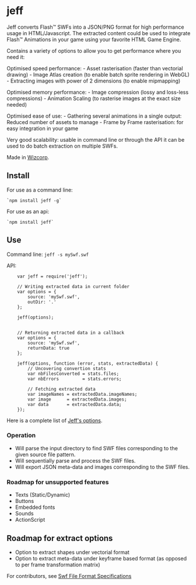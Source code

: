 # jeff

Jeff converts Flash™ SWFs into a JSON/PNG format for high performance usage in HTML/Javascript.
The extracted content could be used to integrate Flash™ Animations in your game using your favorite HTML Game Engine.

Contains a variety of options to allow you to get performance where you need it:

Optimised speed performance:
	- Asset rasterisation (faster than vectorial drawing)
	- Image Atlas creation (to enable batch sprite rendering in WebGL)
	- Extracting images with power of 2 dimensions (to enable mipmapping)

Optimised memory performance:
	- Image compression (lossy and loss-less compressions)
	- Animation Scaling (to rasterise images at the exact size needed)

Optimised ease of use:
	- Gathering several animations in a single output: Reduced number of assets to manage
	- Frame by Frame rasterisation: for easy integration in your game

Very good scalability: usable in command line or through the API it can be used to do batch extraction on multiple SWFs.

Made in [Wizcorp](http://www.wizcorp.jp).

## Install
For use as a command line:

	`npm install jeff -g`

For use as an api:

	`npm install jeff`


## Use
Command line:
	`jeff -s mySwf.swf`

API:
```
	var jeff = require('jeff');

	// Writing extracted data in current folder
	var options = {
		source: 'mySwf.swf',
		outDir: '.'
	};

	jeff(options);


	// Returning extracted data in a callback
	var options = {
		source: 'mySwf.swf',
		returnData: true
	};

	jeff(options, function (error, stats, extractedData) {
		// Uncovering convertion stats
		var nbFilesConverted = stats.files;
		var nbErrors         = stats.errors;

		// Fetching extracted data
		var imageNames = extractedData.imageNames;
		var image      = extractedData.images;
		var data       = extractedData.data;
	});
```

Here is a complete list of [Jeff's options](http://www.jeff.github.io).

### Operation

* Will parse the input directory to find SWF files corresponding to the given source file pattern.
* Will sequentially parse and process the SWF files.
* Will export JSON meta-data and images corresponding to the SWF files.

### Roadmap for unsupported features
* Texts (Static/Dynamic)
* Buttons
* Embedded fonts
* Sounds
* ActionScript

## Roadmap for extract options
* Option to extract shapes under vectorial format
* Option to extract meta-data under keyframe based format (as opposed to per frame transformation matrix)

For contributors, see [Swf File Format Specifications](http://wwwimages.adobe.com/www.adobe.com/content/dam/Adobe/en/devnet/swf/pdf/swf-file-format-spec.pdf)
